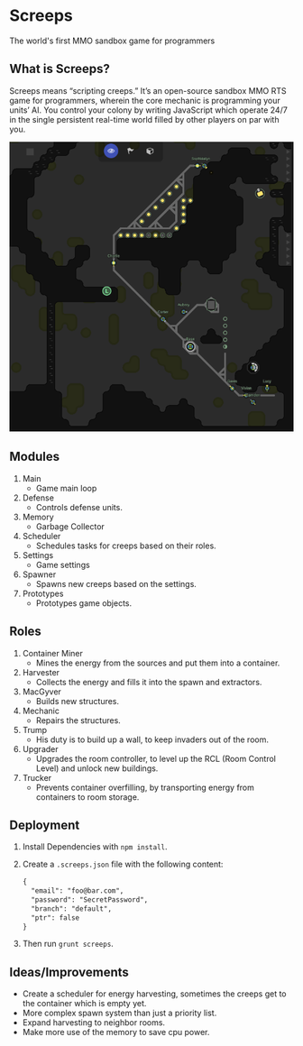# Screeps

The world's first MMO sandbox game for programmers

## What is Screeps?

Screeps means “scripting creeps.” It’s an open-source sandbox MMO RTS game for programmers,
wherein the core mechanic is programming your units’ AI. You control your colony by writing
JavaScript which operate 24/7 in the single persistent real-time world filled by other players
on par with you.

![](.github/example.PNG)

## Modules

1. Main
    - Game main loop
1. Defense
    - Controls defense units.
1. Memory
    - Garbage Collector
1. Scheduler
    - Schedules tasks for creeps based on their roles.
1. Settings
    - Game settings
1. Spawner
    - Spawns new creeps based on the settings.
1. Prototypes
    - Prototypes game objects.

## Roles

1. Container Miner
    - Mines the energy from the sources and put them into a container.
1. Harvester
    - Collects the energy and fills it into the spawn and extractors. 
1. MacGyver
    - Builds new structures.
1. Mechanic
    - Repairs the structures.
1. Trump
    - His duty is to build up a wall, to keep invaders out of the room.
1. Upgrader
    - Upgrades the room controller, to level up the RCL (Room Control Level) and unlock new buildings.
1. Trucker
    - Prevents container overfilling, by transporting energy from containers to room storage.

## Deployment

1. Install Dependencies with `npm install`.

1. Create a `.screeps.json` file with the following content:

    ```
    {
      "email": "foo@bar.com",
      "password": "SecretPassword",
      "branch": "default",
      "ptr": false
    }
    ```

1. Then run `grunt screeps`.

## Ideas/Improvements

- Create a scheduler for energy harvesting, sometimes the creeps get to the container which is empty yet.
- More complex spawn system than just a priority list.
- Expand harvesting to neighbor rooms.
- Make more use of the memory to save cpu power.
